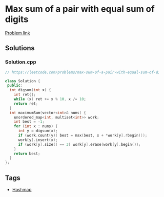 # Max sum of a pair with equal sum of digits

[Problem link](https://leetcode.com/problems/max-sum-of-a-pair-with-equal-sum-of-digits)

## Solutions


### Solution.cpp
```cpp
// https://leetcode.com/problems/max-sum-of-a-pair-with-equal-sum-of-digits

class Solution {
 public:
  int digsum(int x) {
    int ret{};
    while (x) ret += x % 10, x /= 10;
    return ret;
  }
  int maximumSum(vector<int>& nums) {
    unordered_map<int, multiset<int>> work;
    int best = -1;
    for (int x : nums) {
      int y = digsum(x);
      if (work.count(y)) best = max(best, x + *work[y].rbegin());
      work[y].insert(x);
      if (work[y].size() == 3) work[y].erase(work[y].begin());
    }
    return best;
  }
};
```
## Tags

* [Hashmap](/Collections/hashmap.md#hashmap)
